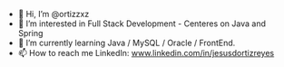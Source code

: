 - 👋 Hi, I’m @ortizzxz
- 👀 I’m interested in Full Stack Development - Centeres on Java and Spring
- 🌱 I’m currently learning Java / MySQL / Oracle / FrontEnd. 
- 📫 How to reach me LinkedIn: www.linkedin.com/in/jesusdortizreyes
<!---
ortizzxz/ortizzxz is a ✨ special ✨ repository because its `README.md` (this file) appears on your GitHub profile.
You can click the Preview link to take a look at your changes.
--->
